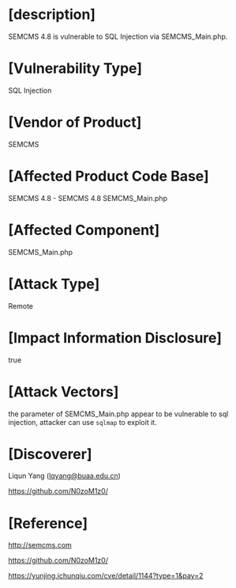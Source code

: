# [description]
SEMCMS 4.8 is vulnerable to SQL Injection via SEMCMS_Main.php.

# [Vulnerability Type]
SQL Injection

# [Vendor of Product]
SEMCMS

# [Affected Product Code Base]
SEMCMS 4.8 - SEMCMS 4.8 SEMCMS_Main.php

# [Affected Component]
SEMCMS_Main.php

# [Attack Type]
Remote

# [Impact Information Disclosure]
true

# [Attack Vectors]
the parameter of SEMCMS_Main.php appear to be vulnerable to sql injection, attacker can use `sqlmap` to exploit it.

# [Discoverer]
Liqun Yang (lqyang@buaa.edu.cn)

https://github.com/N0zoM1z0/

# [Reference]
http://semcms.com

https://github.com/N0zoM1z0/

https://yunjing.ichunqiu.com/cve/detail/1144?type=1&pay=2
